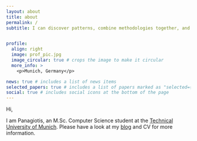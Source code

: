 ```yaml
---
layout: about
title: about
permalink: /
subtitle: I can discover patterns, combine methodologies together, and propose extensions


profile:
  align: right
  image: prof_pic.jpg
  image_circular: true # crops the image to make it circular
  more_info: >
    <p>Munich, Germany</p>

news: true # includes a list of news items
selected_papers: true # includes a list of papers marked as "selected={true}"
social: true # includes social icons at the bottom of the page
---
```


Hi,

I am Panagiotis, an M.Sc. Computer Science student at the [Technical University of Munich](https://www.tum.de/en/). Please have a look at my [blog](https://petropoulakispanagiotis.github.io/blog/) and CV for more information. 
